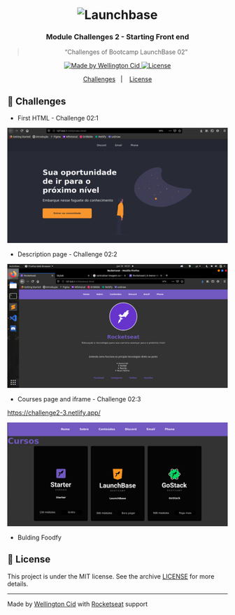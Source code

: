 <h1 align="center">
    <img alt="Launchbase" src="https://storage.googleapis.com/golden-wind/bootcamp-launchbase/logo.png" width="400px" />
</h1>

<h3 align="center">
  Module Challenges 2 - Starting Front end
</h3>

<blockquote align="center">“Challenges of Bootcamp LaunchBase 02”</blockquote>

<p align="center">

  <a href="https://linkedin.com/in/wellingtoncid">
    <img alt="Made by Wellington Cid" src="https://img.shields.io/badge/made%20by-Wellington%20Cid-%23F8952D">
  </a>

  <a href="LICENSE" >
    <img alt="License" src="https://img.shields.io/badge/license-MIT-%23F8952D">
  </a>

</p>

<p align="center">
  <a href="#rocket-challenges">Challenges</a>&nbsp;&nbsp;&nbsp;|&nbsp;&nbsp;&nbsp;
  <a href="#memo-license">License</a>
</p>

## :rocket: Challenges

- First HTML - Challenge 02:1
  
<p>
  <img alt="first-html" src="./assets/first-html.png"></img>
</p>

- Description page - Challenge 02:2

<p>
  <img alt="second-html" src="./assets/second-html.png"></img>
</p>

- Courses page and iframe - Challenge 02:3 

https://challenge2-3.netlify.app/

<p>
  <img alt="third-html" src="./assets/third-html.png"></img>
</p>

- Bulding Foodfy


## :memo: License

This project is under the MIT license. See the archive [LICENSE](/LICENSE) for more details.

---

Made by [Wellington Cid](https://linkedin.com/in/wellingtoncid) with [Rocketseat](https://rocketseat.com.br) support
